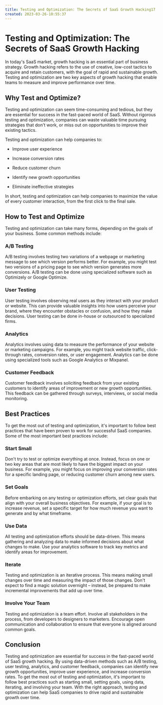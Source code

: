 ```yaml
---
title: Testing and Optimization: The Secrets of SaaS Growth Hacking17
created: 2023-03-26-10:55:37
---
```


# Testing and Optimization: The Secrets of SaaS Growth Hacking

In today's SaaS market, growth hacking is an essential part of business strategy. Growth hacking refers to the use of creative, low-cost tactics to acquire and retain customers, with the goal of rapid and sustainable growth. Testing and optimization are two key aspects of growth hacking that enable teams to measure and improve performance over time.

## Why Test and Optimize?

Testing and optimization can seem time-consuming and tedious, but they are essential for success in the fast-paced world of SaaS. Without rigorous testing and optimization, companies can waste valuable time pursuing strategies that don't work, or miss out on opportunities to improve their existing tactics. 

Testing and optimization can help companies to:

- Improve user experience

- Increase conversion rates

- Reduce customer churn

- Identify new growth opportunities

- Eliminate ineffective strategies

In short, testing and optimization can help companies to maximize the value of every customer interaction, from the first click to the final sale.

## How to Test and Optimize

Testing and optimization can take many forms, depending on the goals of your business. Some common methods include:

### A/B Testing

A/B testing involves testing two variations of a webpage or marketing message to see which version performs better. For example, you might test two versions of a pricing page to see which version generates more conversions. A/B testing can be done using specialized software such as Optimizely or Google Optimize.

### User Testing

User testing involves observing real users as they interact with your product or website. This can provide valuable insights into how users perceive your brand, where they encounter obstacles or confusion, and how they make decisions. User testing can be done in-house or outsourced to specialized firms.

### Analytics

Analytics involves using data to measure the performance of your website or marketing campaigns. For example, you might track website traffic, click-through rates, conversion rates, or user engagement. Analytics can be done using specialized tools such as Google Analytics or Mixpanel.

### Customer Feedback

Customer feedback involves soliciting feedback from your existing customers to identify areas of improvement or new growth opportunities. This feedback can be gathered through surveys, interviews, or social media monitoring.

## Best Practices

To get the most out of testing and optimization, it's important to follow best practices that have been proven to work for successful SaaS companies. Some of the most important best practices include:

### Start Small

Don't try to test or optimize everything at once. Instead, focus on one or two key areas that are most likely to have the biggest impact on your business. For example, you might focus on improving your conversion rates for a specific landing page, or reducing customer churn among new users.

### Set Goals

Before embarking on any testing or optimization efforts, set clear goals that align with your overall business objectives. For example, if your goal is to increase revenue, set a specific target for how much revenue you want to generate and by what timeframe.

### Use Data

All testing and optimization efforts should be data-driven. This means gathering and analyzing data to make informed decisions about what changes to make. Use your analytics software to track key metrics and identify areas for improvement.

### Iterate

Testing and optimization is an iterative process. This means making small changes over time and measuring the impact of those changes. Don't expect to find a magic solution overnight – instead, be prepared to make incremental improvements that add up over time.

### Involve Your Team

Testing and optimization is a team effort. Involve all stakeholders in the process, from developers to designers to marketers. Encourage open communication and collaboration to ensure that everyone is aligned around common goals.

## Conclusion

Testing and optimization are essential for success in the fast-paced world of SaaS growth hacking. By using data-driven methods such as A/B testing, user testing, analytics, and customer feedback, companies can identify new growth opportunities, improve user experience, and increase conversion rates. To get the most out of testing and optimization, it's important to follow best practices such as starting small, setting goals, using data, iterating, and involving your team. With the right approach, testing and optimization can help SaaS companies to drive rapid and sustainable growth over time.
